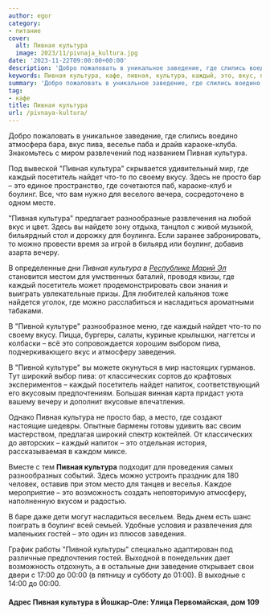 ```yaml
---
author: egor
category:
- питание
cover:
  alt: Пивная культура
  image: 2023/11/pivnaja_kultura.jpg
date: '2023-11-22T09:00:00+00:00'
description: 'Добро пожаловать в уникальное заведение, где слились воедино атмосфера бара, вкус пива, веселье паба и драйв караоке-клуба. Знакомьтесь с миром...'
keywords: Пивная культура, кафе, пивная, культура, каждый, это, вкус, пива, посетитель, найдет, боулинг, пивной, заведение, караоке, мир, своему, вкусу
summary: 'Добро пожаловать в уникальное заведение, где слились воедино атмосфера бара, вкус пива, веселье паба и драйв караоке-клуба. Знакомьтесь с миром...'
tag:
- кафе
title: Пивная культура
url: /pivnaya-kultura/
---
```


Добро пожаловать в уникальное заведение, где слились воедино атмосфера бара, вкус пива, веселье паба и драйв караоке-клуба. Знакомьтесь с миром развлечений под названием Пивная культура.

Под вывеской "Пивная культура" скрывается удивительный мир, где каждый посетитель найдет что-то по своему вкусу. Здесь не просто бар – это единое пространство, где сочетаются паб, караоке-клуб и боулинг. Все, что вам нужно для веселого вечера, сосредоточено в одном месте.

"Пивная культура" предлагает разнообразные развлечения на любой вкус и цвет. Здесь вы найдете зону отдыха, танцпол с живой музыкой, бильярдный стол и дорожку для боулинга. Если заранее забронировать, то можно провести время за игрой в бильярд или боулинг, добавив азарта вечеру.

В определенные дни _Пивная культура в [Республике Марий Эл](/)_ становится местом для умственных баталий, проводя квизы, где каждый посетитель может продемонстрировать свои знания и выиграть увлекательные призы. Для любителей кальянов тоже найдется уголок, где можно расслабиться и насладиться ароматными табаками.

В "Пивной культуре" разнообразное меню, где каждый найдет что-то по своему вкусу. Пицца, бургеры, салаты, куриные крылышки, наггетсы и колбаски – всё это сопровождается хорошим выбором пива, подчеркивающего вкус и атмосферу заведения.

В "Пивной культуре" вы можете окунуться в мир настоящих гурманов. Тут широкий выбор пива: от классических сортов до крафтовых экспериментов – каждый посетитель найдет напиток, соответствующий его вкусовым предпочтениям. Большая винная карта придаст уюта вашему вечеру и дополнит вкусовые впечатления.

Однако Пивная культура не просто бар, а место, где создают настоящие шедевры. Опытные бармены готовы удивить вас своим мастерством, предлагая широкий спектр коктейлей. От классических до авторских – каждый напиток – это отдельная история, рассказываемая в каждом миксе.

Вместе с тем **Пивная культура** подходит для проведения самых разнообразных событий. Здесь можно устроить праздник для 180 человек, оставив при этом место для танцев и веселья. Каждое мероприятие – это возможность создать неповторимую атмосферу, наполненную вкусом и радостью.

В баре даже дети могут насладиться весельем. Ведь днем есть шанс поиграть в боулинг всей семьей. Удобные условия и развлечения для маленьких гостей – это один из плюсов заведения.

График работы "Пивной культуры" специально адаптирован под различные предпочтения гостей. Выходной в понедельник дает возможность отдохнуть, а в остальные дни заведение открывает свои двери с 17:00 до 00:00 (в пятницу и субботу до 01:00). В выходные с 14:00 до 00:00.

#### Адрес Пивная культура в Йошкар-Оле: Улица Первомайская, дом 109